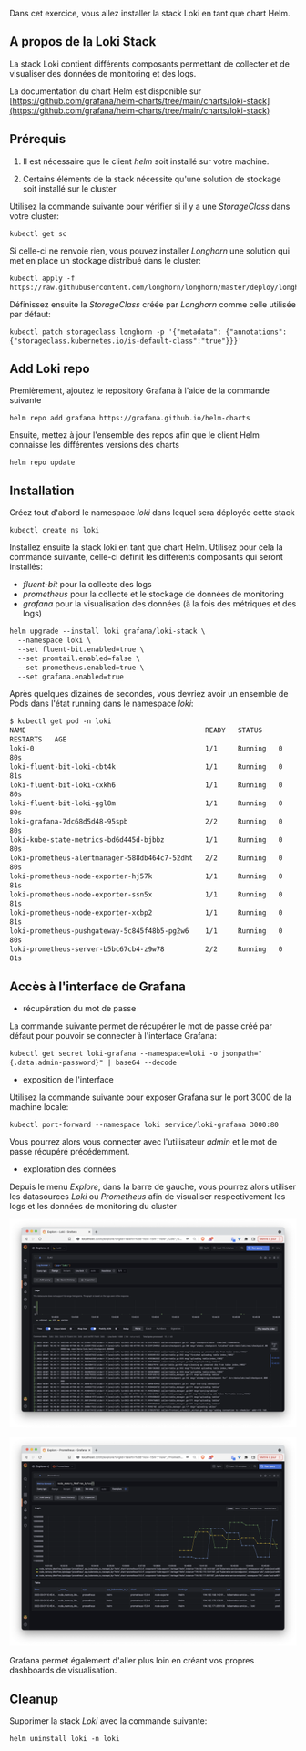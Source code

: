 Dans cet exercice, vous allez installer la stack Loki en tant que chart Helm. 

## A propos de la Loki Stack

La stack Loki contient différents composants permettant de collecter et de visualiser des données de monitoring et des logs.

La documentation du chart Helm est disponible sur [https://github.com/grafana/helm-charts/tree/main/charts/loki-stack](https://github.com/grafana/helm-charts/tree/main/charts/loki-stack)

## Prérequis

1. Il est nécessaire que le client *helm* soit installé sur votre machine.

2. Certains éléments de la stack nécessite qu'une solution de stockage soit installé sur le cluster

Utilisez la commande suivante pour vérifier si il y a une *StorageClass* dans votre cluster:

```
kubectl get sc
```

Si celle-ci ne renvoie rien, vous pouvez installer *Longhorn* une solution qui met en place un stockage distribué dans le cluster:

```
kubectl apply -f https://raw.githubusercontent.com/longhorn/longhorn/master/deploy/longhorn.yaml
```

Définissez ensuite la *StorageClass* créée par *Longhorn* comme celle utilisée par défaut:

```
kubectl patch storageclass longhorn -p '{"metadata": {"annotations":{"storageclass.kubernetes.io/is-default-class":"true"}}}'
```


## Add Loki repo

Premièrement, ajoutez le repository Grafana à l'aide de la commande suivante

```
helm repo add grafana https://grafana.github.io/helm-charts
```

Ensuite, mettez à jour l'ensemble des repos afin que le client Helm connaisse les différentes versions des charts

```
helm repo update
```

## Installation

Créez tout d'abord le namespace *loki* dans lequel sera déployée cette stack

```
kubectl create ns loki
```

Installez ensuite la stack loki en tant que chart Helm. Utilisez pour cela la commande suivante, celle-ci définit les différents composants qui seront installés:

- *fluent-bit* pour la collecte des logs
- *prometheus* pour la collecte et le stockage de données de monitoring
- *grafana* pour la visualisation des données (à la fois des métriques et des logs)

```
helm upgrade --install loki grafana/loki-stack \
  --namespace loki \
  --set fluent-bit.enabled=true \
  --set promtail.enabled=false \
  --set prometheus.enabled=true \
  --set grafana.enabled=true
```

Après quelques dizaines de secondes, vous devriez avoir un ensemble de Pods dans l'état running dans le namespace *loki*:

```
$ kubectl get pod -n loki
NAME                                            READY   STATUS    RESTARTS   AGE
loki-0                                          1/1     Running   0          80s
loki-fluent-bit-loki-cbt4k                      1/1     Running   0          81s
loki-fluent-bit-loki-cxkh6                      1/1     Running   0          80s
loki-fluent-bit-loki-ggl8m                      1/1     Running   0          80s
loki-grafana-7dc68d5d48-95spb                   2/2     Running   0          80s
loki-kube-state-metrics-bd6d445d-bjbbz          1/1     Running   0          80s
loki-prometheus-alertmanager-588db464c7-52dht   2/2     Running   0          80s
loki-prometheus-node-exporter-hj57k             1/1     Running   0          81s
loki-prometheus-node-exporter-ssn5x             1/1     Running   0          81s
loki-prometheus-node-exporter-xcbp2             1/1     Running   0          81s
loki-prometheus-pushgateway-5c845f48b5-pg2w6    1/1     Running   0          80s
loki-prometheus-server-b5bc67cb4-z9w78          2/2     Running   0          81s
```

## Accès à l'interface de Grafana

- récupération du mot de passe

La commande suivante permet de récupérer le mot de passe créé par défaut pour pouvoir se connecter à l'interface Grafana:

```
kubectl get secret loki-grafana --namespace=loki -o jsonpath="{.data.admin-password}" | base64 --decode
```

- exposition de l'interface

Utilisez la commande suivante pour exposer Grafana sur le port 3000 de la machine locale:

```
kubectl port-forward --namespace loki service/loki-grafana 3000:80
```

Vous pourrez alors vous connecter avec l'utilisateur *admin* et le mot de passe récupéré précédemment.

- exploration des données

Depuis le menu *Explore*, dans la barre de gauche, vous pourrez alors utiliser les datasources *Loki* ou *Prometheus* afin de visualiser respectivement les logs et les données de monitoring du cluster

![Loki](./images/loki.png)

![Prometheus](./images/prometheus.png)

Grafana permet également d'aller plus loin en créant vos propres dashboards de visualisation.

## Cleanup

Supprimer la stack *Loki* avec la commande suivante:

```
helm uninstall loki -n loki
```